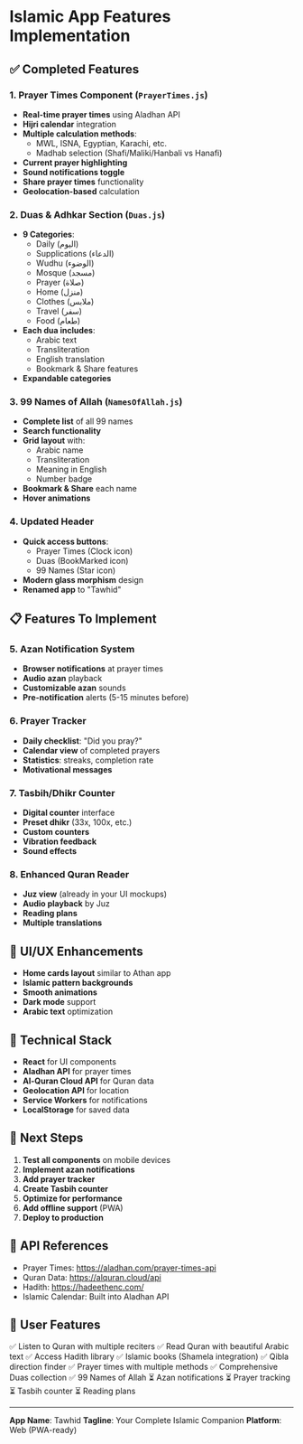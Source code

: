 # Islamic App Features Implementation

## ✅ Completed Features

### 1. Prayer Times Component (`PrayerTimes.js`)
- **Real-time prayer times** using Aladhan API
- **Hijri calendar** integration
- **Multiple calculation methods**:
  - MWL, ISNA, Egyptian, Karachi, etc.
  - Madhab selection (Shafi/Maliki/Hanbali vs Hanafi)
- **Current prayer highlighting**
- **Sound notifications toggle**
- **Share prayer times** functionality
- **Geolocation-based** calculation

### 2. Duas & Adhkar Section (`Duas.js`)
- **9 Categories**:
  - Daily (اليوم)
  - Supplications (الدعاء)
  - Wudhu (الوضوء)
  - Mosque (مسجد)
  - Prayer (صلاة)
  - Home (منزل)
  - Clothes (ملابس)
  - Travel (سفر)
  - Food (طعام)
- **Each dua includes**:
  - Arabic text
  - Transliteration
  - English translation
  - Bookmark & Share features
- **Expandable categories**

### 3. 99 Names of Allah (`NamesOfAllah.js`)
- **Complete list** of all 99 names
- **Search functionality**
- **Grid layout** with:
  - Arabic name
  - Transliteration
  - Meaning in English
  - Number badge
- **Bookmark & Share** each name
- **Hover animations**

### 4. Updated Header
- **Quick access buttons**:
  - Prayer Times (Clock icon)
  - Duas (BookMarked icon)
  - 99 Names (Star icon)
- **Modern glass morphism** design
- **Renamed app** to "Tawhid"

## 📋 Features To Implement

### 5. Azan Notification System
- **Browser notifications** at prayer times
- **Audio azan** playback
- **Customizable azan** sounds
- **Pre-notification** alerts (5-15 minutes before)

### 6. Prayer Tracker
- **Daily checklist**: "Did you pray?"
- **Calendar view** of completed prayers
- **Statistics**: streaks, completion rate
- **Motivational messages**

### 7. Tasbih/Dhikr Counter
- **Digital counter** interface
- **Preset dhikr** (33x, 100x, etc.)
- **Custom counters**
- **Vibration feedback**
- **Sound effects**

### 8. Enhanced Quran Reader
- **Juz view** (already in your UI mockups)
- **Audio playback** by Juz
- **Reading plans**
- **Multiple translations**

## 🎨 UI/UX Enhancements

- **Home cards layout** similar to Athan app
- **Islamic pattern backgrounds**
- **Smooth animations**
- **Dark mode** support
- **Arabic text** optimization

## 📱 Technical Stack

- **React** for UI components
- **Aladhan API** for prayer times
- **Al-Quran Cloud API** for Quran data
- **Geolocation API** for location
- **Service Workers** for notifications
- **LocalStorage** for saved data

## 🚀 Next Steps

1. **Test all components** on mobile devices
2. **Implement azan notifications**
3. **Add prayer tracker**
4. **Create Tasbih counter**
5. **Optimize for performance**
6. **Add offline support** (PWA)
7. **Deploy to production**

## 📖 API References

- Prayer Times: https://aladhan.com/prayer-times-api
- Quran Data: https://alquran.cloud/api
- Hadith: https://hadeethenc.com/
- Islamic Calendar: Built into Aladhan API

## 🎯 User Features

✅ Listen to Quran with multiple reciters
✅ Read Quran with beautiful Arabic text
✅ Access Hadith library
✅ Islamic books (Shamela integration)
✅ Qibla direction finder
✅ Prayer times with multiple methods
✅ Comprehensive Duas collection
✅ 99 Names of Allah
⏳ Azan notifications
⏳ Prayer tracking
⏳ Tasbih counter
⏳ Reading plans

---

**App Name**: Tawhid
**Tagline**: Your Complete Islamic Companion
**Platform**: Web (PWA-ready)
